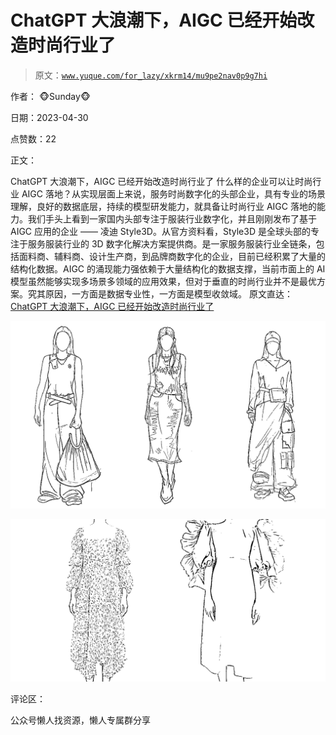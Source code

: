 # ChatGPT 大浪潮下，AIGC 已经开始改造时尚行业了

> 原文：[`www.yuque.com/for_lazy/xkrm14/mu9pe2nav0p9g7hi`](https://www.yuque.com/for_lazy/xkrm14/mu9pe2nav0p9g7hi)

作者： 🐵Sunday🐵

日期：2023-04-30

点赞数：22

正文：

ChatGPT 大浪潮下，AIGC 已经开始改造时尚行业了 什么样的企业可以让时尚行业 AIGC 落地？从实现层面上来说，服务时尚数字化的头部企业，具有专业的场景理解，良好的数据底层，持续的模型研发能力，就具备让时尚行业 AIGC 落地的能力。我们手头上看到一家国内头部专注于服装行业数字化，并且刚刚发布了基于 AIGC 应用的企业 —— 凌迪 Style3D。从官方资料看，Style3D 是全球头部的专注于服务服装行业的 3D 数字化解决方案提供商。是一家服务服装行业全链条，包括面料商、辅料商、设计生产商，到品牌商数字化的企业，目前已经积累了大量的结构化数据。AIGC 的涌现能力强依赖于大量结构化的数据支撑，当前市面上的 AI 模型虽然能够实现多场景多领域的应用效果，但对于垂直的时尚行业并不是最优方案。究其原因，一方面是数据专业性，一方面是模型收敛域。 原文直达： [ChatGPT 大浪潮下，AIGC 已经开始改造时尚行业了](https://mp.weixin.qq.com/s/SmKQLFqg6PL69KrdIypVCw)

![](img/30101bf508921fa4a6561bcb8550ba43.png)  

![](img/6a9b4512e7e7b1022836873a7919482a.png)  

评论区：

公众号懒人找资源，懒人专属群分享

